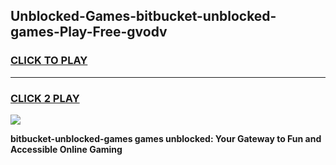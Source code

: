 
## Unblocked-Games-bitbucket-unblocked-games-Play-Free-gvodv
<h3>
<a href="https://clearcache.space/e2bc6b?title=bitbucket-unblocked-games&ref=21A">CLICK TO PLAY</a></h3>
<hr>

<h3>
<a href="https://clearcache.space/e2bc6b?title=bitbucket-unblocked-games&ref=21A">CLICK 2 PLAY</a>
  
</h3>

<a href="https://clearcache.space/e2bc6b?title=bitbucket-unblocked-games&ref=21A"><img src="https://clearcache.store/games.png"></a>


**bitbucket-unblocked-games games unblocked: Your Gateway to Fun and Accessible Online Gaming**
